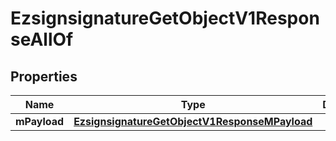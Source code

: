 

# EzsignsignatureGetObjectV1ResponseAllOf

## Properties

Name | Type | Description | Notes
------------ | ------------- | ------------- | -------------
**mPayload** | [**EzsignsignatureGetObjectV1ResponseMPayload**](EzsignsignatureGetObjectV1ResponseMPayload.md) |  | 




